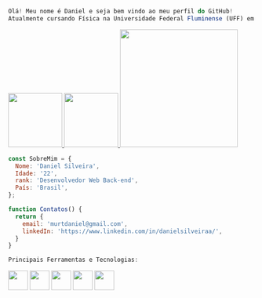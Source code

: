 ```JavaScript
Olá! Meu nome é Daniel e seja bem vindo ao meu perfil do GitHub!
Atualmente cursando Física na Universidade Federal Fluminense (UFF) em Niterói/RJ e aprendendo a programar em Python!
```
<div>
<a href="https://github.com/DanielMurta">
<img height="110em" src="https://github-readme-stats.vercel.app/api/top-langs/?username=DanielMurta&layout=compact&langs_count=7&theme=transparent"/>
<img height="110em" src="https://github-readme-stats.vercel.app/api?username=DanielMurta&show_icons=true&theme=transparent&include_all_commits=true&count_private=true"/>
<img heigth="150em" width="240" src="https://user-images.githubusercontent.com/115833369/205317049-551e1b04-1e75-4ed4-adec-ee25c7cb4352.png"/>
</div>
 

```JavaScript
const SobreMim = {
  Nome: 'Daniel Silveira',
  Idade: '22',
  rank: 'Desenvolvedor Web Back-end',
  País: 'Brasil',
};

function Contatos() {
  return {
    email: 'murtdaniel@gmail.com',
    linkedIn: 'https://www.linkedin.com/in/danielsilveiraa/',
  }
}
```

```JavaScript
Principais Ferramentas e Tecnologias:
```
<div>
<img width="40" src="https://cdn.jsdelivr.net/gh/devicons/devicon/icons/git/git-original.svg" />  
<img width="40" src="https://cdn.jsdelivr.net/gh/devicons/devicon/icons/python/python-original.svg" />
<img width="40" src="https://cdn.jsdelivr.net/gh/devicons/devicon/icons/github/github-original.svg" />
<img width="40" src="https://cdn.jsdelivr.net/gh/devicons/devicon/icons/mysql/mysql-original.svg" />
<img width="40" src="https://cdn.jsdelivr.net/gh/devicons/devicon/icons/django/django-plain.svg" />
<div>
 

          
          
